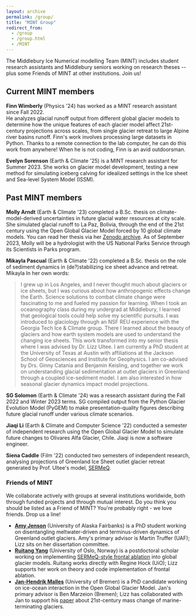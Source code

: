 ```yaml
---
layout: archive
permalink: /group/
title: "MINT Group"
redirect_from: 
  - /group
  - /group.html
  - /MINT
---
```

The Middlebury Ice Numerical modelling Team (MINT) includes student research assistants
and Middlebury seniors working on research theses -- plus some Friends of MINT at other
institutions.  Join us!

## Current MINT members

**Finn Wimberly** (Physics '24) has worked as a MINT research assistant since Fall 2022.  
He analyzes glacial runoff output from different global glacier models to determine how 
the unique features of each glacier model affect 21st-century projections across scales, 
from single glacier retreat to large Alpine river basins runoff.  Finn's work involves 
processing large datasets in Python. Thanks to a remote connection to the lab computer, 
he can do this work from anywhere! When he is not coding, Finn is an avid outdoorsman.

**Evelyn Sorenson** (Earth & Climate '25) is a MINT research assistant for Summer 2023.
She works on glacier model development, testing a new method for simulating iceberg 
calving for idealized settings in the Ice sheet and Sea-level System Model (ISSM).



## Past MINT members

**Molly Arndt** (Earth & Climate '23) completed a B.Sc. thesis on climate-model-derived 
uncertainties in future glacial water resources at city scale.  She simulated glacial runoff
to La Paz, Bolivia, through the end of the 21st century using the Open Global Glacier Model
forced by 10 global climate models.  You can read her thesis via her 
[Zenodo archive](https://dx.doi.org/10.5281/zenodo.7946884).  As of September 2023, Molly
will be a hydrologist with the US National Parks Service through its Scientists in Parks
program.

**Mikayla Pascual** (Earth & Climate '22) completed a B.Sc. thesis on the role of sediment
dynamics in (de?)stabilizing ice sheet advance and retreat. Mikayla In her own words:
> I grew up in Los Angeles, and I never thought much about glaciers or ice sheets, 
but I was curious about how anthropogenic effects change the Earth. Science solutions 
to combat climate change were fascinating to me and fueled my passion for learning. 
When I took an oceanography class during my undergrad at Middlebury, I learned that 
geological tools could help solve my scientific pursuits. I was introduced to glaciology 
through an NSF REU experience with the Georgia Tech Ice & Climate group. There I learned 
about the beauty of glaciers and how earth system models are used to understand the 
changing ice sheets. This work transformed into my senior thesis where I was advised by 
Dr. Lizz Ultee. I am currently a PhD student at the University of Texas at Austin with 
affiliations at the Jackson School of Geosciences and Institute for Geophysics. I am 
co-advised by Drs. Ginny Catania and Benjamin Keisling, and together we work on 
understanding glacial sedimentation at outlet glaciers in Greenland through a 
coupled ice-sediment model. I am also interested in how seasonal glacier dynamics 
impact model projections.

**SG Solomon** (Earth & Climate '24) was a research assistant during the Fall 2022 and 
Winter 2023 terms.  SG compiled output from the Python Glacier Evolution Model (PyGEM)
to make presentation-quality figures describing future glacial runoff under various
climate scenarios.

**Jiaqi Li** (Earth & Climate and Computer Science '22) conducted a semester of independent
research using the Open Global Glacier Model to simulate future changes to Olivares Alfa
Glacier, Chile.  Jiaqi is now a software engineer.

**Siena Caddle** (Film '22) conducted two semesters of independent research, analysing 
projections of Greenland Ice Sheet outlet glacier retreat generated by Prof. Ultee's 
model, [SERMeQ](https://github.com/ehultee/sermeq).



### Friends of MINT
We collaborate actively with groups at several institutions worldwide, both through funded
projects and through mutual interest.  Do you think you should be listed as a Friend of MINT?
You're probably right - we love friends.  Drop us a line!

- [**Amy Jenson**](https://www.gi.alaska.edu/news/geophysical-institute-announces-2022-schaible-fellowship-recipients) 
(University of Alaska Fairbanks) is a PhD student working on disentangling
meltwater-driven and terminus-driven dynamics of Greenland outlet glaciers.  Amy's primary 
advisor is Martin Truffer (UAF); Lizz sits on her dissertation committee.
- [**Ruitang Yang**](https://scholar.google.com/citations?user=P7UUU4kAAAAJ&hl=en) 
(University of Oslo, Norway) is a postdoctoral scholar working on 
implementing [SERMeQ-style frontal ablation](https://github.com/ehultee/sermeq-fa) into
global glacier models.  Ruitang works directly with Regine Hock (UiO); Lizz supports her work
on theory and code implementation of frontal ablation.
- [**Jan-Hendrik Malles**](https://scholar.google.com/citations?user=pQ8FhHkAAAAJ&hl=en) 
(University of Bremen) is a PhD candidate working on ice-ocean interaction in the Open 
Global Glacier Model.  Jan's primary advisor is Ben Marzeion (Bremen); Lizz has 
collaborated with Jan to support his [paper](https://www.cambridge.org/core/journals/journal-of-glaciology/article/exploring-the-impact-of-a-frontal-ablation-parameterization-on-projected-21stcentury-mass-change-for-northern-hemisphere-glaciers/1ABFB1057B58B2CC42B0FEE33F346C3F) 
about 21st-century mass change of marine-terminating glaciers.